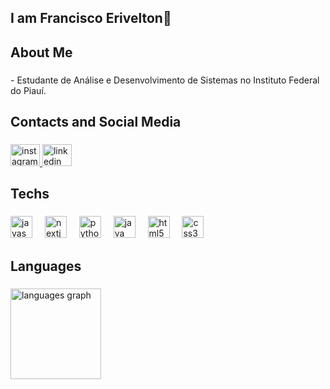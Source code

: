 ## I am Francisco Erivelton👋 

<h2 align="left">About Me</h2>

###

<p align="left">- Estudante de Análise e Desenvolvimento de Sistemas no Instituto Federal do Piauí.</p>

###

<h2 align="left">Contacts and Social Media</h2>

###

<div align="left">
  <a href="https://www.instagram.com/francisco.erivelton/" target="_blank">
    <img src="https://raw.githubusercontent.com/maurodesouza/profile-readme-generator/master/src/assets/icons/social/instagram/default.svg" width="47" height="35" alt="instagram logo"  />
  </a>
  <a href="https://www.linkedin.com/in/francisco-erivelton-a35374273/" target="_blank">
    <img src="https://raw.githubusercontent.com/maurodesouza/profile-readme-generator/master/src/assets/icons/social/linkedin/default.svg" width="47" height="35" alt="linkedin logo"  />
  </a>
</div>

###

<h2 align="left">Techs</h2>

###

<div align="left">
  <img src="https://cdn.jsdelivr.net/gh/devicons/devicon/icons/javascript/javascript-original.svg" height="35" alt="javascript logo"  />
  <img width="12" />
  <img src="https://cdn.jsdelivr.net/gh/devicons/devicon/icons/nextjs/nextjs-original.svg" height="35" alt="nextjs logo"  />
  <img width="12" />
  <img src="https://cdn.jsdelivr.net/gh/devicons/devicon/icons/python/python-original.svg" height="35" alt="python logo"  />
  <img width="12" />
  <img src="https://cdn.jsdelivr.net/gh/devicons/devicon/icons/java/java-original.svg" height="35" alt="java logo"  />
  <img width="12" />
  <img src="https://cdn.jsdelivr.net/gh/devicons/devicon/icons/html5/html5-original.svg" height="35" alt="html5 logo"  />
  <img width="12" />
  <img src="https://cdn.jsdelivr.net/gh/devicons/devicon/icons/css3/css3-original.svg" height="35" alt="css3 logo"  />
</div>

###

<h2 align="left">Languages</h2>

###

<div align="left">
  <img src="https://github-readme-stats.vercel.app/api/top-langs?username=EriveltonJr&locale=en&hide_title=false&layout=compact&card_width=320&langs_count=5&theme=react&hide_border=false&order=2" height="145" alt="languages graph"  />
</div>

###
